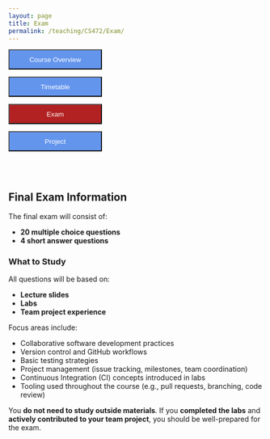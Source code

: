 ```yaml
---
layout: page
title: Exam
permalink: /teaching/CS472/Exam/
---
```

<form action="/teaching/CS472/">
    <input type="submit" style="background-color:cornflowerblue;color:white;width:185px;
height:40px;" value="Course Overview" />
</form>

<form action="/teaching/CS472/Timetable/">
    <input type="submit" style="background-color:cornflowerblue;color:white;width:185px;
height:40px;" value="Timetable" />
</form>
<form action="/teaching/CS472/Exam/">
    <input type="submit" style="background-color:firebrick;color:white;width:185px;
height:40px;" value="Exam" />
</form>
<form action="/teaching/CS472/project/">
    <input type="submit" style="background-color:cornflowerblue;color:white;width:185px;
height:40px;" value="Project" />
</form>


<br/>
<br/>

## Final Exam Information

The final exam will consist of:

- **20 multiple choice questions**
- **4 short answer questions**

### **What to Study**

All questions will be based on:

- **Lecture slides**
- **Labs**
- **Team project experience**

Focus areas include:

- Collaborative software development practices  
- Version control and GitHub workflows  
- Basic testing strategies  
- Project management (issue tracking, milestones, team coordination)  
- Continuous Integration (CI) concepts introduced in labs  
- Tooling used throughout the course (e.g., pull requests, branching, code review)

You **do not need to study outside materials**. If you **completed the labs** and **actively contributed to your team project**, you should be well-prepared for the exam.


[//]: # (The good news is that there will be no written exam. )

[//]: # (You will instead review one of the following papers that will account for both mid-term and final exams:)

[//]: # (1. First Come First Served- The Impact of File Position on Code Review. [Link]&#40;https://dl.acm.org/doi/abs/10.1145/3540250.3549177&#41;)

[//]: # (2. Leveraging Test Plan Quality to Improve Code Review Efficacy. [Link]&#40;https://dl.acm.org/doi/10.1145/3540250.3558952&#41;)

[//]: # (3. Understanding Automated Code Review Process and Developer Experience in Industry. [Link]&#40;https://dl.acm.org/doi/abs/10.1145/3540250.3558950&#41;)

[//]: # (4. Understanding Skills for OSS Communities on GitHub. [Link]&#40;https://dl.acm.org/doi/abs/10.1145/3540250.3549082&#41;)





